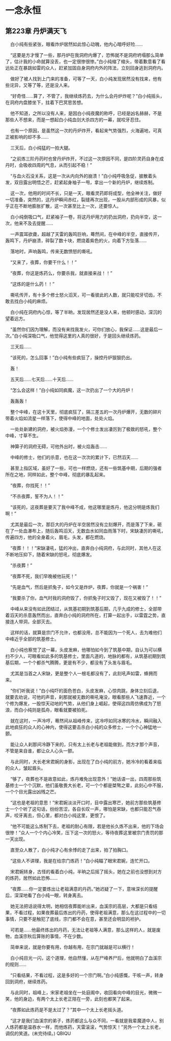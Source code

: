 # 一念永恒 
 ## 第223章 丹炉满天飞
     白小纯有些紧张，眼看炸炉居然如此惊心动魄，他内心暗呼好险……

    “这要是方才慢了一些，那丹炉在我洞府内爆了，恐怖就不是洞府坍塌那么简单了，估计我的小命就算没丢，也一定很惨很惨。”白小纯缩了缩头，带着歉意看了看远处正在暴跳如雷的众人，赶紧加固自身洞府内外的阵法，立刻回身逃到洞府内。

    做好了被人找到上门来的准备，可等了一天，白小纯发现居然没有找来，他有些诧异，又等了等，还是没人来。

    “好奇怪……算了，不管了，我继续炼药去，为什么会丹炉炸呢？”白小纯摇头，在洞府内盘膝坐下，拄着下巴冥思苦想。

    他不知道，之所以没有人来，是因白小纯夜魔的称呼，已经是凶名赫赫，不是那些人不想来，而是一想起白小纯血剑大杀四方的一幕，就咬牙忍住。

    也有一个原因，是虽然这一次的丹炉炸开，看起来气势强烈，火海遍地，可真正被影响的却不多……

    三天后，白小纯猛的一拍大腿。

    “之前炼三阶丹药时也曾丹炉炸开，不过这一次原因不同，是四阶灵药自身在成丹时，会吸收四周的气息，从而引起不稳！”

    “与血火石没关系，这是一次从内向外的崩溃！”白小纯呼吸急促，披散着头发，双目露出明悟之芒，赶紧起身袖子一甩，拿出一个新的丹炉，继续炼制。

    这一次，他用的时间不长，只是一天，眼看灵药即将成型，他全神关注，做好一切准备，突然的，这丹炉瞬间赤红，裂缝再次出现，一股从内部形成的风暴，似乎正在不断地膨胀扩散，这一次甚至比上一次，还要惊人。

    白小纯倒吸口气，赶紧袖子一卷，将这丹炉用力的扔出洞府，扔向半空，这一次，他来不及去提醒……

    一声震耳欲聋，超越了天雷的轰鸣巨响，蓦然间，在中峰的半空，直接传开，轰鸣下，丹炉崩溃，碎裂了数十块，燃烧着紫色的火，向着下方坠落……

    落地时，声响轰鸣，传来无数愤怒的嘶吼。

    “又来了，夜葬，你要干什么！！”

    “夜葬，你这是炼药么，你要杀我，就直接来战！！”

    “这炼的是什么药！！”

    嘶吼传开，有十多个修士怒火滔天，可一看彼此的人数，就只能咬牙切齿，不敢去找白小纯的麻烦。

    白小纯在洞府内心惊，等了半晌，发现居然还是没人来，他顿时感动，深沉的望着远方。

    “虽然你们因为理解，而没有来找我发火，可你们放心，我保证……这是最后一次。”白小纯深吸口气，他觉得这里的人真的很好，于是回头继续炼药。

    三天后……

    “该死的，怎么回事！”白小纯有些疯狂了，操控丹炉狠狠扔出。

    轰！

    五天后……七天后……十天后……

    “怎么会这样！”白小纯如同疯魔，这一次扔出了一个大的丹炉！

    轰轰轰！

    整个中峰，在这十天里，彻底疯狂了，隔三差五的一次丹炉爆开，无数的碎片带着火焰如流星一样落下，使得中峰的地面，处处火焰。

    一处处新建的洞府，被火焰弥漫，一个个修士发出凄厉到了极致的怒吼，整个中峰，寸草不生。

    神算子的洞府无碍，可他外出时，被火焰轰击……

    中峰的修士，他们的杀意，也在这一次次的累计下，已然滔天……

    甚至上指区域，虽好了一些，可也一样燃烧，还有一些筑基中期，后期的强者所在之地，同样如此，整个中峰，彻底的暴乱起来。

    “夜葬，你找死！！”

    “不杀夜葬，誓不为人！！”

    “该死的，这夜葬是要灭了我中峰不成，他这哪里是炼丹，他这分明是炼我们啊！”

    尤其是最后一次，那巨大的丹炉在半空居然没有立刻爆开，而是落了下来，砸在了一处血瀑布上，随后轰鸣滔天，无数血水如同血雨落下时，宋缺凄厉的嘶吼，传遍四方，他的全身着火，眉毛，头发，都在燃烧。

    “夜葬！！！”宋缺凄吼，猛的冲出，直奔白小纯洞府，与此同时，其他人在这不断地压抑下，随着宋缺的怒吼，彻底爆发。

    “杀夜葬！”

    “夜葬不死，我们早晚被他玩死！”

    “先是血气，然后是抓兔子，如今又是炸炉，夜葬，你就是一个祸害！”

    “我要杀了你，血气时我的洞府毁了，你抓兔子时又毁了，现在又被毁了！！”

    中峰从来没有如此团结过，从筑基初期到筑基后期，几乎九成的修士，全部带着滔天的杀意轰然而出，直奔白小纯的洞府所在，打算一起出手，以雷霆之势，直接连人带洞，全部灭去。

    这样的话，就算是宗门不允许，也都没用，总不能因为一个死人，去为难他们中峰近乎全部的筑基修士。

    白小纯也察觉了这一幕，头皮发麻，他哪怕如今到了筑基中期，自认为可以横扫不少人，可眼看如此多的筑基修士，里面凡道的，地脉的都有，从筑基初期到筑基后期，一个个都杀气腾腾，更是有不少，都没有了头发与眉毛。

    尤其是当首之人宋缺，更是整个人一根毛都没有了，此刻吼声如雷，蜂拥而来。

    “你们听我说！”白小纯吓的面色苍白，头皮发麻，心惊肉跳，身体立刻后退，就要去劝说，可他的声音，刹那就被无数的嘶吼淹没，眼看那些人飞速靠近，一个个修为爆发，一股惊天动地的气势，从他们身上崛起，使得这四周仿佛成为了怒浪，而白小纯则是孤舟，眼看就要被拍死。

    就在这时，一声冷哼，蓦然间从祖峰传来，这冷哼如同冰寒的冷水，瞬间融入此地疯狂的众人的心神内，使得这要击杀白小纯的众多修士，一个个心神猛地一颤。

    能让众人刹那间冷静下来的，只有太上长老与老祖能做到，而方才那个声音，不管是来自谁，都让众人心头一颤。

    与此同时，大长老宋君婉的身影，出现在了白小纯的前方，她冷冷的看着来临的众人，皱起眉头。

    “够了，夜葬也不是故意如此，炼丹难免出现意外！”她话语一出，四周那些筑基修士一个个沉默，他们虽敬畏大长老，可一个个都是桀骜之辈，此刻心中不服，一个个目光露出凶残之芒。

    “这也是老祖的意思！”宋君婉淡淡开口时，目中露出寒芒，她前方那些筑基修士一个个听了这句话，纷纷苦涩，各自长叹一声，哪怕是宋缺，也都只能忍气吞声，咬牙离去，但心里，都对白小纯这里，更恨了。

    “他不可能这么炼制下去，老祖的耐心有限，若是他长久炼不出来，他的下场会很惨！”众人一个个内心冷笑，压下这一次的怒火，等待夜葬这里被宗门责罚的那一天出现。

    直至众人散了，白小纯才心有余悸的走了出来，拍了拍胸口。

    “这些人不讲理，我是在给宗门炼药！”白小纯瞄了眼宋君婉，连忙开口。

    宋君婉转身，古怪的看着白小纯，半晌之后摇了摇头，她在之前也没想到对方的炼药，居然如此恐怖……

    “夜葬……你一定要炼出让老祖满意的丹药。”她迟疑了一下，意味深长的提醒后，深深地看了白小纯一眼，转身离去。

    她无法把话说得太明，她相信夜葬能听出来，血溪宗的高层，大都是只看结果，不看过程，如果夜葬最后炼出的丹药，使得老祖满意，那么在这过程中的一切事情，只要不是触犯了底线，宗门都不会在意，甚至还会明显的袒护。

    可若是……他最终炼出的丹药，无法让老祖等人满意，那么这样的人，就是废物，血溪宗秋后算账的事情，不在少数。

    简单来说，就是你要有用，你越有用，在宗门就越是可以横行！

    白小纯目光一闪，这个道理，他自然懂，从在尸峰养尸后，他就明白了血溪宗的规则……

    “只看结果，不看过程，这是多好的一个宗门啊。”白小纯感慨，干咳一声，转身回到洞府，继续炼药。

    与此同时，祖峰上，宋家老祖坐在一处庭阁中，收回看向中峰的目光，微微一笑，他的身边，有两个太上长老正陪在一旁，此刻也都笑了起来。

    “夜葬如此炼药是不是太过了？”其中一个太上长老摇头道。

    “这才是我们血溪宗的弟子，炼药都这么与众不同，一看就是我辈魔道中人，别人炼药都是温吞水一样，而他炼药，天雷滚滚，气势惊天！”另外一个太上长老，调侃的笑道。(未完待续。) 
QBIQU